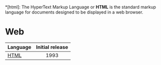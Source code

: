 *[html]: The HyperText Markup Language or **HTML** is the standard markup language for documents designed to be displayed in a web browser.

# Web

| Language      | Initial release |
|---------------|:---------------:|
| [HTML](*html) |      1993       |